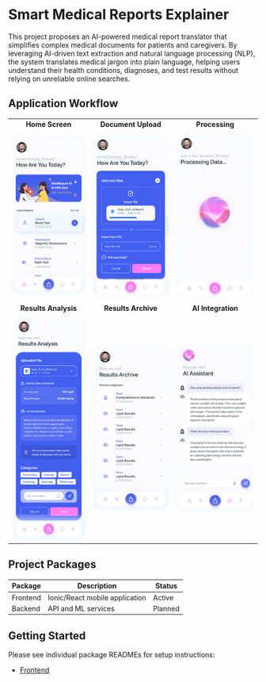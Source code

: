 # Smart Medical Reports Explainer

This project proposes an AI-powered medical report translator that simplifies complex medical documents for patients and caregivers. By leveraging AI-driven text extraction and natural language processing (NLP), the system translates medical jargon into plain language, helping users understand their health conditions, diagnoses, and test results without relying on unreliable online searches.

## Application Workflow

<div align="center">
  <table>
    <tr>
      <td align="center"><b>Home Screen</b></td>
      <td align="center"><b>Document Upload</b></td>
      <td align="center"><b>Processing</b></td>
    </tr>
    <tr>
      <td><img src="docs/assets/images/1%20-%20Home.png" width="250"/></td>
      <td><img src="docs/assets/images/3%20-%20upload2.png" width="250"/></td>
      <td><img src="docs/assets/images/4%20-%20processing.png" width="250"/></td>
    </tr>
    <tr>
      <td align="center"><b>Results Analysis</b></td>
      <td align="center"><b>Results Archive</b></td>
      <td align="center"><b>AI Integration</b></td>
    </tr>
    <tr>
      <td><img src="docs/assets/images/5%20-%20Results%20analysis.png" width="250"/></td>
      <td><img src="docs/assets/images/6%20-%20Results%20Archive.png" width="250"/></td>
      <td><img src="docs/assets/images/8%20-%20%20AI.png" width="250"/></td>
    </tr>
  </table>
</div>


## Project Packages

| Package   | Description                       | Status    |
|-----------|-----------------------------------|-----------|
| Frontend  | Ionic/React mobile application    | Active    |
| Backend   | API and ML services               | Planned   |

## Getting Started

Please see individual package READMEs for setup instructions:

- [Frontend](./frontend/README.md)
<!-- - [Backend](./backend/README.md) (Coming soon) -->